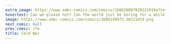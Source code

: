 ```yaml
---
extra_image: https://www.smbc-comics.com/comics/166620007020221019after.png
hovertext: Can we please not? Can the world just be boring for a while?
image: https://www.smbc-comics.com/comics/1666199973-20221019.png
next_comic: null
prev_comic: ifo
title: Cold War
---
```


